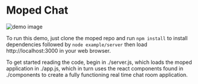 # Moped Chat

![demo image](http://i.imgur.com/Hhnp3gP.gif)

To run this demo, just clone the moped repo and run `npm install` to install dependencies followed by `node example/server` then load http://localhost:3000 in your web browser.

To get started reading the code, begin in ./server.js, which loads the moped application in ./app.js, which in turn uses the react components found in ./components to create a fully functioning real time chat room application.
